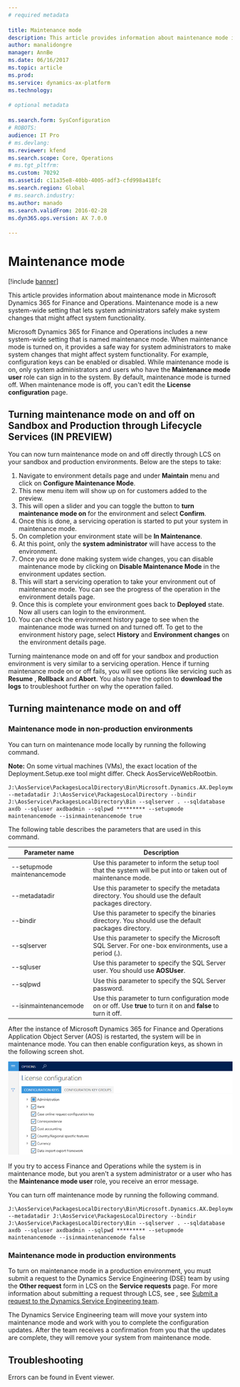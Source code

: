 ```yaml
---
# required metadata

title: Maintenance mode
description: This article provides information about maintenance mode in Microsoft Dynamics 365 for Finance and Operations. Maintenance mode is a new system-wide setting that lets system administrators safely make system changes that might affect system functionality.
author: manalidongre
manager: AnnBe
ms.date: 06/16/2017
ms.topic: article
ms.prod: 
ms.service: dynamics-ax-platform
ms.technology: 

# optional metadata

ms.search.form: SysConfiguration
# ROBOTS: 
audience: IT Pro
# ms.devlang: 
ms.reviewer: kfend
ms.search.scope: Core, Operations
# ms.tgt_pltfrm: 
ms.custom: 70292
ms.assetid: c11a35e8-40bb-4005-adf3-cfd998a418fc
ms.search.region: Global
# ms.search.industry: 
ms.author: manado
ms.search.validFrom: 2016-02-28
ms.dyn365.ops.version: AX 7.0.0

---
```


# Maintenance mode

[!include [banner](../includes/banner.md)]

This article provides information about maintenance mode in Microsoft Dynamics 365 for Finance and Operations. Maintenance mode is a new system-wide setting that lets system administrators safely make system changes that might affect system functionality.

Microsoft Dynamics 365 for Finance and Operations includes a new system-wide setting that is named maintenance mode. When maintenance mode is turned on, it provides a safe way for system administrators to make system changes that might affect system functionality. For example, configuration keys can be enabled or disabled. While maintenance mode is on, only system administrators and users who have the **Maintenance mode user** role can sign in to the system. By default, maintenance mode is turned off. When maintenance mode is off, you can't edit the **License configuration** page.

## Turning maintenance mode on and off on Sandbox and Production through Lifecycle Services (IN PREVIEW)
You can now turn maintenance mode on and off directly through LCS on your sandbox and production environments. Below are the steps to take:

1. Navigate to environment details page and under **Maintain** menu and click on **Configure Maintenance Mode**.
2. This new menu item will show up on for customers added to the preview.
3. This will open a slider and you can toggle the button to **turn maintenance mode on** for the environment and select **Confirm**.
4. Once this is done, a servicing operation is started to put your system in maintenance mode.
5. On completion your environment state will be **In Maintenance**.
6. At this point, only the **system administrator** will have access to the environment.
7. Once you are done making system wide changes, you can disable maintenance mode by clicking on **Disable Maintenance Mode** in the environment updates section.
8. This will start a servicing operation to take your environment out of maintenance mode. You can see the progress of the operation in the environment details page.
9. Once this is complete your environment goes back to **Deployed** state. Now all users can login to the environment.
10. You can check the environment history page to see when the maintenance mode was turned on and turned off. To get to the environment history page, select **History** and **Environment changes** on the environment details page.

Turning maintenance mode on and off for your sandbox and production environment is very similar to a servicing operation. Hence if turning maintenance mode on or off fails, you will see options like servicing such as **Resume** , **Rollback** and **Abort**. You also have the option to **download the logs** to troubleshoot further on why the operation failed.
 
## Turning maintenance mode on and off 
### Maintenance mode in non-production environments
You can turn on maintenance mode locally by running the following command. 

**Note:** On some virtual machines (VMs), the exact location of the Deployment.Setup.exe tool might differ. Check AosServiceWebRootbin.

    J:\AosService\PackagesLocalDirectory\Bin\Microsoft.Dynamics.AX.Deployment.Setup.exe --metadatadir J:\AosService\PackagesLocalDirectory --bindir J:\AosService\PackagesLocalDirectory\Bin --sqlserver . --sqldatabase axdb --sqluser axdbadmin --sqlpwd ********* --setupmode maintenancemode --isinmaintenancemode true

The following table describes the parameters that are used in this command.

| Parameter name              | Description                                                                                                       |
|-----------------------------|-------------------------------------------------------------------------------------------------------------------|
| --setupmode maintenancemode | Use this parameter to inform the setup tool that the system will be put into or taken out of maintenance mode.    |
| --metadatadir               | Use this parameter to specify the metadata directory. You should use the default packages directory.              |
| --bindir                    | Use this parameter to specify the binaries directory. You should use the default packages directory.              |
| --sqlserver                 | Use this parameter to specify the Microsoft SQL Server. For one-box environments, use a period (**.**).           |
| --sqluser                   | Use this parameter to specify the SQL Server user. You should use **AOSUser**.                                    |
| --sqlpwd                    | Use this parameter to specify the SQL Server password.                                                            |
| --isinmaintenancemode       | Use this parameter to turn configuration mode on or off. Use **true** to turn it on and **false** to turn it off. |

After the instance of Microsoft Dynamics 365 for Finance and Operations Application Object Server (AOS) is restarted, the system will be in maintenance mode. You can then enable configuration keys, as shown in the following screen shot. 

[![license-configuration-page-when-not-in-maintenance-mode](./media/license-configuration-page-when-not-in-maintenance-mode.png)](./media/license-configuration-page-when-not-in-maintenance-mode.png) 

If you try to access Finance and Operations while the system is in maintenance mode, but you aren't a system administrator or a user who has the **Maintenance mode user** role, you receive an error message. 

You can turn off maintenance mode by running the following command.

    J:\AosService\PackagesLocalDirectory\Bin\Microsoft.Dynamics.AX.Deployment.Setup.exe --metadatadir J:\AosService\PackagesLocalDirectory --bindir J:\AosService\PackagesLocalDirectory\Bin --sqlserver . --sqldatabase axdb --sqluser axdbadmin --sqlpwd ********* --setupmode maintenancemode --isinmaintenancemode false

### Maintenance mode in production environments
To turn on maintenance mode in a production environment, you must submit a request to the Dynamics Service Engineering (DSE) team by using the **Other request** form in LCS on the **Service requests** page. For more information about submitting a request through LCS, see , see [Submit a request to the Dynamics Service Engineering team](../lifecycle-services/submit-request-dynamics-service-engineering-team.md). 

The Dynamics Service Engineering team will move your system into maintenance mode and work with you to complete the configuration updates. After the team receives a confirmation from you that the updates are complete, they will remove your system from maintenance mode.

## Troubleshooting
Errors can be found in Event viewer.



